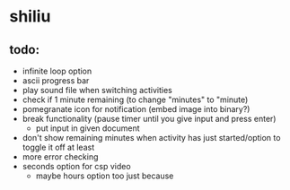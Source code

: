 # shiliu

## todo:
- infinite loop option
- ascii progress bar
- play sound file when switching activities
- check if 1 minute remaining (to change "minutes" to "minute)
- pomegranate icon for notification (embed image into binary?)
- break functionality (pause timer until you give input and press
  enter)
  - put input in given document
- don't show remaining minutes when activity has just started/option
  to toggle it off at least
- more error checking
- seconds option for csp video
  - maybe hours option too just because
